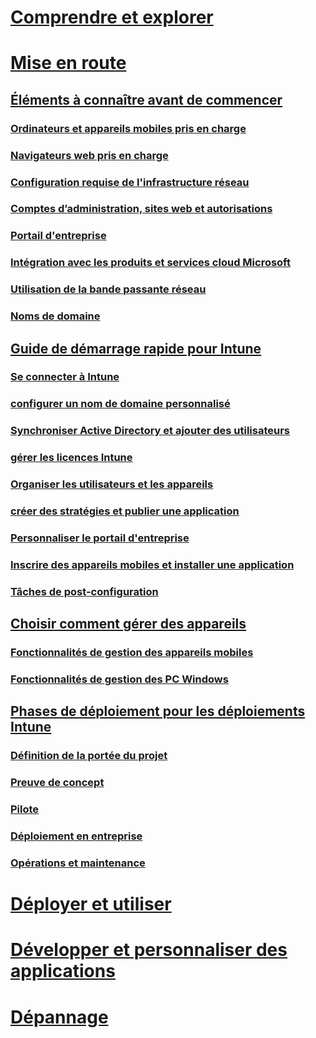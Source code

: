 # [Comprendre et explorer](/intune/understand-explore/introduction-to-microsoft-intune)

# [Mise en route](what-to-know-before-you-start-microsoft-intune.md)
## [Éléments à connaître avant de commencer](what-to-know-before-you-start-microsoft-intune.md)
### [Ordinateurs et appareils mobiles pris en charge](supported-mobile-devices-and-computers.md)
### [Navigateurs web pris en charge](supported-web-browsers.md)
### [Configuration requise de l'infrastructure réseau](network-infrastructure-requirements-for-microsoft-intune.md)
### [Comptes d’administration, sites web et autorisations](administrative-accounts-websites-perms.md)
### [Portail d'entreprise](microsoft-intune-company-portal.md)
### [Intégration avec les produits et services cloud Microsoft](integration-with-cloud-services.md)
### [Utilisation de la bande passante réseau](network-bandwidth-use.md)
### [Noms de domaine](domain-names-for-microsoft-intune.md)

## [Guide de démarrage rapide pour Intune](start-with-a-paid-subscription-to-microsoft-intune.md)
### [Se connecter à Intune](start-with-a-paid-subscription-to-microsoft-intune-step-1.md)
### [configurer un nom de domaine personnalisé](start-with-a-paid-subscription-to-microsoft-intune-step-2.md)
### [Synchroniser Active Directory et ajouter des utilisateurs](start-with-a-paid-subscription-to-microsoft-intune-step-3.md)
### [gérer les licences Intune](start-with-a-paid-subscription-to-microsoft-intune-step-4.md)
### [Organiser les utilisateurs et les appareils](start-with-a-paid-subscription-to-microsoft-intune-step-5.md)
### [créer des stratégies et publier une application](start-with-a-paid-subscription-to-microsoft-intune-step-6.md)
### [Personnaliser le portail d'entreprise](start-with-a-paid-subscription-to-microsoft-intune-step-7.md)
### [Inscrire des appareils mobiles et installer une application](start-with-a-paid-subscription-to-microsoft-intune-step-8.md)
### [Tâches de post-configuration](post-configuration-tasks.md)

## [Choisir comment gérer des appareils](choose-how-to-manage-devices.md)
### [Fonctionnalités de gestion des appareils mobiles](mobile-device-management-capabilities-in-microsoft-intune.md)
### [Fonctionnalités de gestion des PC Windows](windows-pc-management-capabilities-in-microsoft-intune.md)

## [Phases de déploiement pour les déploiements Intune](rollout-phases-for-microsoft-intune-deployment.md)
### [Définition de la portée du projet](project-scope.md)
### [Preuve de concept](proof-of-concept.md)
### [Pilote](pilot.md)
### [Déploiement en entreprise](enterprise-rollout.md)
### [Opérations et maintenance](operations-and-maintenance.md)

<!-- # [Plan and Design](/intune/plan-design/ways-to-do-enterprise-mobility) -->
# [Déployer et utiliser](/intune/deploy-use/overview-of-device-and-app-lifecycles-in-microsoft-intune)
# [Développer et personnaliser des applications](/intune/develop/intune-app-sdk)
# [Dépannage](/intune/troubleshoot/general-troubleshooting-tips-for-microsoft-intune)


<!--HONumber=Jun16_HO3-->


